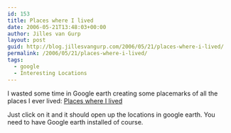 ```yaml
---
id: 153
title: Places where I lived
date: 2006-05-21T13:48:03+00:00
author: Jilles van Gurp
layout: post
guid: http://blog.jillesvangurp.com/2006/05/21/places-where-i-lived/
permalink: /2006/05/21/places-where-i-lived/
tags:
  - google
  - Interesting Locations
---
```

I wasted some time in Google earth creating some placemarks of all the places I ever lived: [Places where I lived](https://www.jillesvangurp.com/wp-content/uploads/2006/05/places%20where%20I%20lived.kmz)

Just click on it and it should open up the locations in google earth. You need to have Google earth installed of  course.